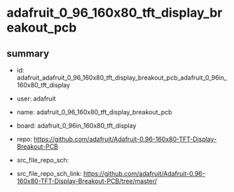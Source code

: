 # adafruit_0_96_160x80_tft_display_breakout_pcb
 
## summary 
* id: adafruit_adafruit_0_96_160x80_tft_display_breakout_pcb_adafruit_0_96in_160x80_tft_display
* user: adafruit
* name: adafruit_0_96_160x80_tft_display_breakout_pcb
* board: adafruit_0_96in_160x80_tft_display
* repo: https://github.com/adafruit/Adafruit-0.96-160x80-TFT-Display-Breakout-PCB



* src_file_repo_sch: 
* src_file_repo_sch_link: https://github.com/adafruit/Adafruit-0.96-160x80-TFT-Display-Breakout-PCB/tree/master/




